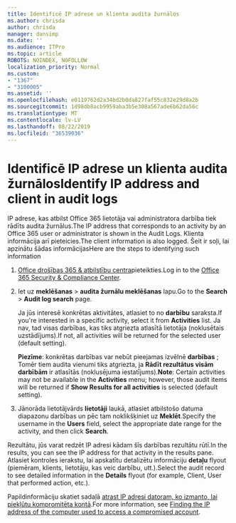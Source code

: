 ```yaml
---
title: Identificē IP adrese un klienta audita žurnālos
ms.author: chrisda
author: chrisda
manager: dansimp
ms.date: ''
ms.audience: ITPro
ms.topic: article
ROBOTS: NOINDEX, NOFOLLOW
localization_priority: Normal
ms.custom:
- "1367"
- "3100005"
ms.assetid: ''
ms.openlocfilehash: e0119762d2a34bd2b0da827faf55c832e29d8a2b
ms.sourcegitcommit: 1d98db8acb9959aba3b5e308a567ade6b62da56c
ms.translationtype: MT
ms.contentlocale: lv-LV
ms.lasthandoff: 08/22/2019
ms.locfileid: "36539036"
---
```

# <a name="identify-ip-address-and-client-in-audit-logs"></a><span data-ttu-id="91766-102">Identificē IP adrese un klienta audita žurnālos</span><span class="sxs-lookup"><span data-stu-id="91766-102">Identify IP address and client in audit logs</span></span>

<span data-ttu-id="91766-103">IP adrese, kas atbilst Office 365 lietotāja vai administratora darbība tiek rādīts audita žurnālus.</span><span class="sxs-lookup"><span data-stu-id="91766-103">The IP address that corresponds to an activity by an Office 365 user or administrator is shown in the Audit Logs.</span></span> <span data-ttu-id="91766-104">Klienta informācija arī pieteicies.</span><span class="sxs-lookup"><span data-stu-id="91766-104">The client information is also logged.</span></span> <span data-ttu-id="91766-105">Šeit ir soļi, lai apzinātu šādas informācijas</span><span class="sxs-lookup"><span data-stu-id="91766-105">Here are the steps to identifying such information</span></span>

1. <span data-ttu-id="91766-106">[Office drošības 365 & atbilstību centra](https://protection.office.com/)pieteikties.</span><span class="sxs-lookup"><span data-stu-id="91766-106">Log in to the [Office 365 Security & Compliance Center](https://protection.office.com/).</span></span>

2. <span data-ttu-id="91766-107">Iet uz **meklēšanas** > **audita žurnālu meklēšanas** lapu.</span><span class="sxs-lookup"><span data-stu-id="91766-107">Go to the **Search** > **Audit log search** page.</span></span>

   <span data-ttu-id="91766-108">Ja jūs interesē konkrētas aktivitātes, atlasiet to no **darbību** saraksta.</span><span class="sxs-lookup"><span data-stu-id="91766-108">If you're interested in a specific activity, select it from **Activities** list.</span></span> <span data-ttu-id="91766-109">Ja nav, tad visas darbības, kas tiks atgriezta atlasītā lietotāja (noklusētais uzstādījums).</span><span class="sxs-lookup"><span data-stu-id="91766-109">If not, all activities will be returned for the selected user (default setting).</span></span>

   <span data-ttu-id="91766-110">**Piezīme**: konkrētas darbības var nebūt pieejamas izvēlnē **darbības** ; Tomēr tiem audita vienumi tiks atgriezta, ja **Rādīt rezultātus visām darbībām** ir atlasītās (noklusējuma iestatījums).</span><span class="sxs-lookup"><span data-stu-id="91766-110">**Note**: Certain activities may not be available in the **Activities** menu; however, those audit items will be returned if **Show Results for all activities** is selected (default setting).</span></span>

3. <span data-ttu-id="91766-111">Jānorāda lietotājvārds **lietotāji** laukā, atlasiet atbilstošo datuma diapazonu darbības un pēc tam noklikšķiniet uz **Meklēt**.</span><span class="sxs-lookup"><span data-stu-id="91766-111">Specify the username in the **Users** field, select the appropriate date range for the activity, and then click **Search**.</span></span>

<span data-ttu-id="91766-112">Rezultātu, jūs varat redzēt IP adresi kādam šīs darbības rezultātu rūtī.</span><span class="sxs-lookup"><span data-stu-id="91766-112">In the results, you can see the IP address for that activity in the results pane.</span></span> <span data-ttu-id="91766-113">Atlasiet kontroles ierakstu, lai apskatītu detalizētu informāciju **detaļu** flyout (piemēram, klients, lietotāju, kas veic darbību, utt.).</span><span class="sxs-lookup"><span data-stu-id="91766-113">Select the audit record to see detailed information in the **Details** flyout (for example, Client, User that performed action, etc.).</span></span>

<span data-ttu-id="91766-114">Papildinformāciju skatiet sadaļā [atrast IP adresi datoram, ko izmanto, lai piekļūtu kompromitēta kontā](https://docs.microsoft.com/office365/securitycompliance/auditing-troubleshooting-scenarios#finding-the-ip-address-of-the-computer-used-to-access-a-compromised-account).</span><span class="sxs-lookup"><span data-stu-id="91766-114">For more information, see [Finding the IP address of the computer used to access a compromised account](https://docs.microsoft.com/office365/securitycompliance/auditing-troubleshooting-scenarios#finding-the-ip-address-of-the-computer-used-to-access-a-compromised-account).</span></span>
